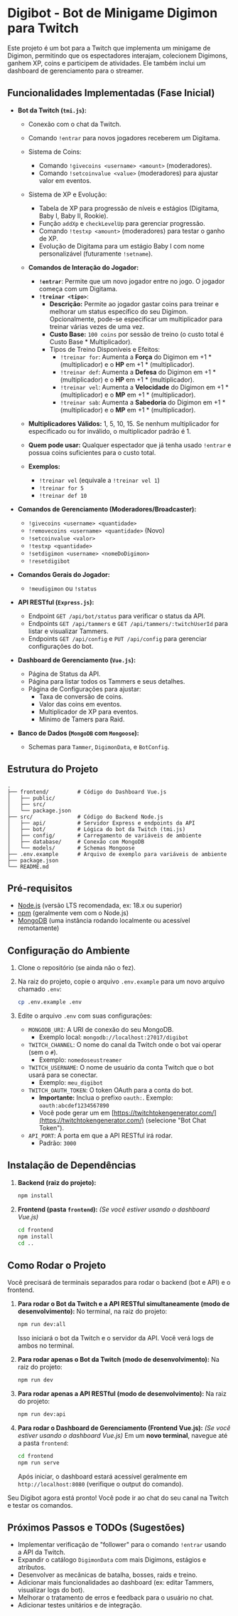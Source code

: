 # Digibot - Bot de Minigame Digimon para Twitch

Este projeto é um bot para a Twitch que implementa um minigame de Digimon, permitindo que os espectadores interajam, colecionem Digimons, ganhem XP, coins e participem de atividades. Ele também inclui um dashboard de gerenciamento para o streamer.

## Funcionalidades Implementadas (Fase Inicial)

*   **Bot da Twitch (`tmi.js`):**
    *   Conexão com o chat da Twitch.
    *   Comando `!entrar` para novos jogadores receberem um Digitama.
    *   Sistema de Coins:
        *   Comando `!givecoins <username> <amount>` (moderadores).
        *   Comando `!setcoinvalue <value>` (moderadores) para ajustar valor em eventos.
    *   Sistema de XP e Evolução:
        *   Tabela de XP para progressão de níveis e estágios (Digitama, Baby I, Baby II, Rookie).
        *   Função `addXp` e `checkLevelUp` para gerenciar progressão.
        *   Comando `!testxp <amount>` (moderadores) para testar o ganho de XP.
        *   Evolução de Digitama para um estágio Baby I com nome personalizável (futuramente `!setname`).

    *   **Comandos de Interação do Jogador:**
        *   **`!entrar`**: Permite que um novo jogador entre no jogo. O jogador começa com um Digitama.
        *   **`!treinar <tipo>`**:
            *   **Descrição:** Permite ao jogador gastar coins para treinar e melhorar um status específico do seu Digimon. Opcionalmente, pode-se especificar um multiplicador para treinar várias vezes de uma vez.
            *   **Custo Base:** `100 coins` por sessão de treino (o custo total é Custo Base * Multiplicador).
            *   Tipos de Treino Disponíveis e Efeitos:
                *   `!treinar for`: Aumenta a **Força** do Digimon em +1 * (multiplicador) e o **HP** em +1 * (multiplicador).
                *   `!treinar def`: Aumenta a **Defesa** do Digimon em +1 * (multiplicador) e o **HP** em +1 * (multiplicador).
                *   `!treinar vel`: Aumenta a **Velocidade** do Digimon em +1 * (multiplicador) e o **MP** em +1 * (multiplicador).
                *   `!treinar sab`: Aumenta a **Sabedoria** do Digimon em +1 * (multiplicador) e o **MP** em +1 * (multiplicador).
    *   **Multiplicadores Válidos:** 1, 5, 10, 15. Se nenhum multiplicador for especificado ou for inválido, o multiplicador padrão é 1.
    *   **Quem pode usar:** Qualquer espectador que já tenha usado `!entrar` e possua coins suficientes para o custo total.
    *   **Exemplos:**
        *   `!treinar vel` (equivale a `!treinar vel 1`)
        *   `!treinar for 5`
        *   `!treinar def 10`

*   **Comandos de Gerenciamento (Moderadores/Broadcaster):**
    *   `!givecoins <username> <quantidade>`
    *   `!removecoins <username> <quantidade>` (Novo)
    *   `!setcoinvalue <valor>`
    *   `!testxp <quantidade>`
    *   `!setdigimon <username> <nomeDoDigimon>`
    *   `!resetdigibot`

*   **Comandos Gerais do Jogador:**
    *   `!meudigimon` ou `!status`

*   **API RESTful (`Express.js`):**
    *   Endpoint `GET /api/bot/status` para verificar o status da API.
    *   Endpoints `GET /api/tammers` e `GET /api/tammers/:twitchUserId` para listar e visualizar Tammers.
    *   Endpoints `GET /api/config` e `PUT /api/config` para gerenciar configurações do bot.
*   **Dashboard de Gerenciamento (`Vue.js`):**
    *   Página de Status da API.
    *   Página para listar todos os Tammers e seus detalhes.
    *   Página de Configurações para ajustar:
        *   Taxa de conversão de coins.
        *   Valor das coins em eventos.
        *   Multiplicador de XP para eventos.
        *   Mínimo de Tamers para Raid.
*   **Banco de Dados (`MongoDB` com `Mongoose`):**
    *   Schemas para `Tammer`, `DigimonData`, e `BotConfig`.

## Estrutura do Projeto

```
.
├── frontend/         # Código do Dashboard Vue.js
│   ├── public/
│   ├── src/
│   └── package.json
├── src/              # Código do Backend Node.js
│   ├── api/          # Servidor Express e endpoints da API
│   ├── bot/          # Lógica do bot da Twitch (tmi.js)
│   ├── config/       # Carregamento de variáveis de ambiente
│   ├── database/     # Conexão com MongoDB
│   └── models/       # Schemas Mongoose
├── .env.example      # Arquivo de exemplo para variáveis de ambiente
├── package.json
└── README.md
```

## Pré-requisitos

*   [Node.js](https://nodejs.org/) (versão LTS recomendada, ex: 18.x ou superior)
*   [npm](https://www.npmjs.com/) (geralmente vem com o Node.js)
*   [MongoDB](https://www.mongodb.com/try/download/community) (uma instância rodando localmente ou acessível remotamente)

## Configuração do Ambiente

1.  Clone o repositório (se ainda não o fez).
2.  Na raiz do projeto, copie o arquivo `.env.example` para um novo arquivo chamado `.env`:
    ```bash
    cp .env.example .env
    ```
3.  Edite o arquivo `.env` com suas configurações:

    *   `MONGODB_URI`: A URI de conexão do seu MongoDB.
        *   Exemplo local: `mongodb://localhost:27017/digibot`
    *   `TWITCH_CHANNEL`: O nome do canal da Twitch onde o bot vai operar (sem o `#`).
        *   Exemplo: `nomedoseustreamer`
    *   `TWITCH_USERNAME`: O nome de usuário da conta Twitch que o bot usará para se conectar.
        *   Exemplo: `meu_digibot`
    *   `TWITCH_OAUTH_TOKEN`: O token OAuth para a conta do bot.
        *   **Importante:** Inclua o prefixo `oauth:`. Exemplo: `oauth:abcdef1234567890`
        *   Você pode gerar um em [https://twitchtokengenerator.com/](https://twitchtokengenerator.com/) (selecione "Bot Chat Token").
    *   `API_PORT`: A porta em que a API RESTful irá rodar.
        *   Padrão: `3000`

## Instalação de Dependências

1.  **Backend (raiz do projeto):**
    ```bash
    npm install
    ```
2.  **Frontend (pasta `frontend`):**
    *(Se você estiver usando o dashboard Vue.js)*
    ```bash
    cd frontend
    npm install
    cd ..
    ```

## Como Rodar o Projeto

Você precisará de terminais separados para rodar o backend (bot e API) e o frontend.

1.  **Para rodar o Bot da Twitch e a API RESTful simultaneamente (modo de desenvolvimento):**
    No terminal, na raiz do projeto:
    ```bash
    npm run dev:all
    ```
    Isso iniciará o bot da Twitch e o servidor da API. Você verá logs de ambos no terminal.

2.  **Para rodar apenas o Bot da Twitch (modo de desenvolvimento):**
    Na raiz do projeto:
    ```bash
    npm run dev
    ```
3.  **Para rodar apenas a API RESTful (modo de desenvolvimento):**
    Na raiz do projeto:
    ```bash
    npm run dev:api
    ```
4.  **Para rodar o Dashboard de Gerenciamento (Frontend Vue.js):**
    *(Se você estiver usando o dashboard Vue.js)*
    Em um **novo terminal**, navegue até a pasta `frontend`:
    ```bash
    cd frontend
    npm run serve
    ```
    Após iniciar, o dashboard estará acessível geralmente em `http://localhost:8080` (verifique o output do comando).

Seu Digibot agora está pronto! Você pode ir ao chat do seu canal na Twitch e testar os comandos.

## Próximos Passos e TODOs (Sugestões)

*   Implementar verificação de "follower" para o comando `!entrar` usando a API da Twitch.
*   Expandir o catálogo `DigimonData` com mais Digimons, estágios e atributos.
*   Desenvolver as mecânicas de batalha, bosses, raids e treino.
*   Adicionar mais funcionalidades ao dashboard (ex: editar Tammers, visualizar logs do bot).
*   Melhorar o tratamento de erros e feedback para o usuário no chat.
*   Adicionar testes unitários e de integração.